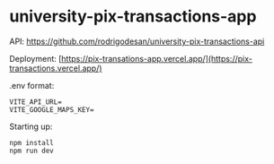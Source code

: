 # university-pix-transactions-app
API: https://github.com/rodrigodesan/university-pix-transactions-api

Deployment: [https://pix-transations-app.vercel.app/](https://pix-transactions.vercel.app/)


.env format:

```
VITE_API_URL=
VITE_GOOGLE_MAPS_KEY=
```

Starting up:
```
npm install
npm run dev
```

